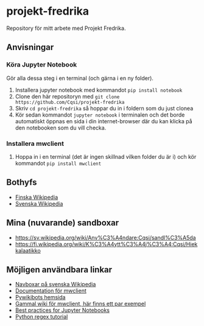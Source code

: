 # projekt-fredrika

Repository för mitt arbete med Projekt Fredrika.

## Anvisningar

### Köra Jupyter Notebook

Gör alla dessa steg i en terminal (och gärna i en ny folder).

1. Installera jupyter notebook med kommandot `pip install notebook`
2. Clone den här repositoryn med `git clone https://github.com/Cqsi/projekt-fredrika`
3. Skriv `cd projekt-fredrika` så hoppar du in i foldern som du just clonea
4. Kör sedan kommandot `jupyter notebook` i terminalen och det borde automatiskt öppnas en sida i din internet-browser där du kan klicka på den notebooken som du vill checka.


### Installera mwclient

1. Hoppa in i en terminal (det är ingen skillnad vilken folder du är i) och kör kommandot `pip install mwclient`

## Bothyfs
* [Finska Wikipedia](https://fi.wikipedia.org/wiki/Wikipedia:Botit)
* [Svenska Wikipedia](https://sv.wikipedia.org/wiki/Wikipedia:Robotar)


## Mina (nuvarande) sandboxar

* https://sv.wikipedia.org/wiki/Anv%C3%A4ndare:Cqsi/sandl%C3%A5da
* https://fi.wikipedia.org/wiki/K%C3%A4ytt%C3%A4j%C3%A4:Cqsi/Hiekkalaatikko

## Möjligen användbara linkar

* [Navboxar på svenska Wikipedia](https://sv.wikipedia.org/wiki/Mall:Navbox)
* [Documentation för mwclient](https://mwclient.readthedocs.io/en/latest/)
* [Pywikibots hemsida](https://www.mediawiki.org/wiki/Manual:Pywikibot)
* [Gammal wiki för mwclient, här finns ett par exempel](https://github.com/mwclient/mwclient/wiki)
* [Best practices for Jupyter Notebooks](https://towardsdatascience.com/jupyter-notebook-best-practices-f430a6ba8c69)
* [Python regex tutorial](https://www.youtube.com/watch?v=K8L6KVGG-7o)
